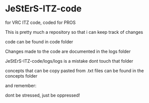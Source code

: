 # JeStErS-ITZ-code
for VRC ITZ code, coded for PROS

This is pretty much a repository so that i can keep track of changes

code can be found in code folder

Changes made to the code are documented in the logs folder

  JeStErS-ITZ-code/logs/logs is a mistake dont touch that folder

concepts that can be copy pasted from .txt files can be found in the concepts folder

and remember:

  dont be stressed, just be oppressed!
